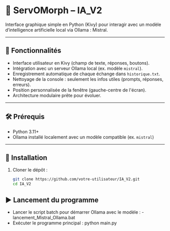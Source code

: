 # 🧠 ServOMorph – IA_V2

Interface graphique simple en Python (Kivy) pour interagir avec un modèle d’intelligence artificielle local via Ollama : Mistral.

---

## 🚀 Fonctionnalités

- Interface utilisateur en Kivy (champ de texte, réponses, boutons).
- Intégration avec un serveur Ollama local (ex. modèle `mistral`).
- Enregistrement automatique de chaque échange dans `historique.txt`.
- Nettoyage de la console : seulement les infos utiles (prompts, réponses, erreurs).
- Position personnalisée de la fenêtre (gauche-centre de l'écran).
- Architecture modulaire prête pour évoluer.

---

## 🛠️ Prérequis

- Python 3.11+
- Ollama installé localement avec un modèle compatible (ex. `mistral`)

---

## 🔧 Installation

1. Cloner le dépôt :
   ```bash
   git clone https://github.com/votre-utilisateur/IA_V2.git
   cd IA_V2


## ▶️ Lancement du programme
- Lancer le script batch pour démarrer Ollama avec le modèle : - lancement_Mistral_Ollama.bat
- Exécuter le programme principal : python main.py

